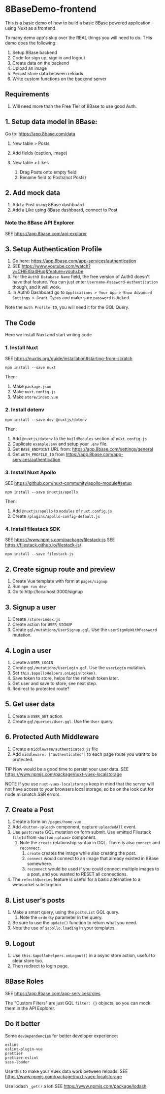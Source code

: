 # 8BaseDemo-frontend

This is a basic demo of how to build a basic 8Base powered application using Nuxt as a frontend.

To many demo app's skip over the REAL things you will need to do. THis demo does the following:

1.  Setup 8Base backend
1.  Code for sign up, sign in and logout
1.  Create data on the backend
1.  Upload an image
1.  Persist store data between reloads
1.  Write custom functions on the backend server

## Requirements

1. Will need more than the Free Tier of 8Base to use good Auth.

## 1. Setup data model in 8Base:

Go to: https://app.8base.com/data

1.  New table > Posts
2.  Add fields (caption, image)
3.  New table > Likes

    1. Drag Posts onto empty field
    2. Rename field to Posts(not Posts)

## 2. Add mock data

1.  Add a Post using 8Base dashboard
2.  Add a Like using 8Base dashboard, connect to Post

### Note the 8Base API Explorer

SEE https://app.8base.com/api-explorer

## 3. Setup Authentication Profile

1. Go here: https://app.8base.com/app-services/authentication
2. SEE https://www.youtube.com/watch?v=CHIElGa4Hug&feature=youtu.be
3. For the `Auth0 Database Name` field, the free version of Auth0 doesn't have that feature. You can just enter `Username-Password-Authentication` though, and it will work.
4. In Auth0 Dashboard go to `Applications > Your App > Show Advanced Settings > Grant Types` and make sure `password` is ticked.

Note the `Auth Profile ID`, you will need it for the GQL Query.

## The Code

Here we install Nuxt and start writing code

### 1. Install Nuxt

SEE https://nuxtjs.org/guide/installation#starting-from-scratch

```
npm install --save nuxt
```

Then:

1. Make `package.json`
1. Make `nuxt.config.js`
1. Make `store/index.vue`

### 2. Install dotenv

```
npm install --save-dev @nuxtjs/dotenv
```

Then:

1. Add `@nuxtjs/dotenv` to the `buildModules` section of `nuxt.config.js`
1. Duplicate `example.env` and setup your `.env` file.
1. Get `BASE_ENDPOINT` URL from: https://app.8base.com/settings/general
1. Get `AUTH_PROFILE_ID` from https://app.8base.com/app-services/authentication

### 3. Install Nuxt Apollo

SEE https://github.com/nuxt-community/apollo-module#setup

```
npm install --save @nuxtjs/apollo
```

Then:

1.  Add `@nuxtjs/apollo` to `modules` of `nuxt.config.js`
1.  Create `/plugins/apollo-config-default.js`

### 4. Install filestack SDK

SEE https://www.npmjs.com/package/filestack-js
SEE https://filestack.github.io/filestack-js/

```
npm install --save filestack-js
```

## 2. Create signup route and preview

1. Create Vue template with form at `pages/signup`
1. Run `npm run dev`
1. Go to http://localhost:3000/signup

## 3. Signup a user

1. Create `/store/index.js`
1. Create action for `USER_SIGNUP`
1. Create `gql/mutations/UserSignup.gql`. Use the `userSignUpWithPassword` mutation.

## 4. Login a user

1. Create a `USER_LOGIN`
1. Create `gql/mutations/UserLogin.gql`. Use the `userLogin` mutation.
1. Set `this.$apolloHelpers.onLogin(token)`.
1. Save token to store, helps for the refresh token later.
1. Get user and save to store, see next step.
1. Redirect to protected route?

## 5. Get user data

1. Create a `USER_GET` action.
1. Create `gql/queries/User.gql`. Use the `User` query.

## 6. Protected Auth Middleware

1. Create a `middleware/authenticated.js` file
1. Add `middleware: ["authenticated"]` to each page route you want to be protected.

TIP Now would be a good time to persist your user data.
SEE https://www.npmjs.com/package/nuxt-vuex-localstorage

NOTE If you use `nuxt-vuex-localstorage` keep in mind that the server will not have access to your browsers local storage, so be on the look out for node mismatch SSR errors.

## 7. Create a Post

1. Create a form on `/pages/home.vue`
1. Add `<button-upload>` component, capture `uploadedAll` event.
1. Use `postCreate` GQL mutation on form submit. Use emitted Filestack `fileId` from `<button-upload>` component.
   1. Note the `create` relationship syntax in GQL. There is also `connect` and `reconnect`.
      1. `create` creates the image while also creating the post.
      1. `connect` would connect to an image that already existed in 8Base somewhere.
      1. `reconnect` would be used if you could connect multiple images to a post, and you wanted to RESET all connections.
1. The `refecthQueries` feature is useful for a basic alternative to a websocket subscription.

## 8. List user's posts

1.  Make a smart query, using the `postsList` GQL query.
    1. Note the `orderBy` parameter in the query.
1.  Be sure to use the `update()` function to return what you need.
1.  Note the use of `$apollo.loading` in your templates.

## 9. Logout

1.  Use `this.$apolloHelpers.onLogout()` in a async store action, useful to clear store too.
1.  Then redirect to login page.

## 8Base Roles

SEE https://app.8base.com/app-services/roles

The "Custom Filters" are just GQL `filter: {}` objects, so you can mock them in the API Explorer.

## Do it better

Some `devDependencies` for better developer experience:

```
eslint
eslint-plugin-vue
prettier
prettier-eslint
sass-loader
```

Use this to make your Vuex data work between reloads!
SEE https://www.npmjs.com/package/nuxt-vuex-localstorage

Use lodash `_get()` a lot!
SEE https://www.npmjs.com/package/lodash
